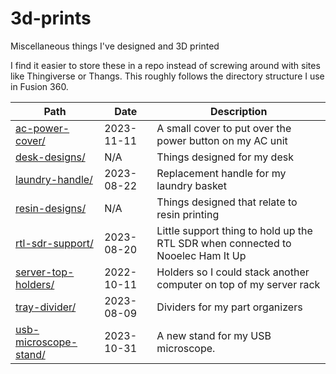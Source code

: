 # 3d-prints

Miscellaneous things I've designed and 3D printed

I find it easier to store these in a repo instead of screwing around with sites like Thingiverse or Thangs.
This roughly follows the directory structure I use in Fusion 360.

| Path                                                   | Date       | Description  |
| ------------------------------------------------------ | ---------- | ------------ |
| [ac-power-cover/](./ac-power-cover/)                   | 2023-11-11 | A small cover to put over the power button on my AC unit |
| [desk-designs/](./desk-designs/)                       | N/A        | Things designed for my desk |
| [laundry-handle/](./laundry-handle/)                   | 2023-08-22 | Replacement handle for my laundry basket |
| [resin-designs/](./resin-designs/)                     | N/A        | Things designed that relate to resin printing |
| [rtl-sdr-support/](./rtl-sdr-support/)                 | 2023-08-20 | Little support thing to hold up the RTL SDR when connected to Nooelec Ham It Up |
| [server-top-holders/](./server-top-holders/)           | 2022-10-11 | Holders so I could stack another computer on top of my server rack |
| [tray-divider/](./tray-divider/)                       | 2023-08-09 | Dividers for my part organizers |
| [usb-microscope-stand/](./usb-microscope-stand/)       | 2023-10-31 | A new stand for my USB microscope. |
